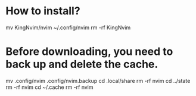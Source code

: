 # How to install?
mv KingNvim/nvim ~/.config/nvim
rm -rf KingNvim
# Before downloading, you need to back up and delete the cache.
 mv .config/nvim .config/nvim.backup
cd .local/share 
rm -rf nvim
cd ../state 
rm -rf nvim 
cd ~/.cache
rm -rf nvim 
